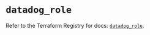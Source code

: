 # `datadog_role`

Refer to the Terraform Registry for docs: [`datadog_role`](https://registry.terraform.io/providers/datadog/datadog/3.77.0/docs/resources/role).
